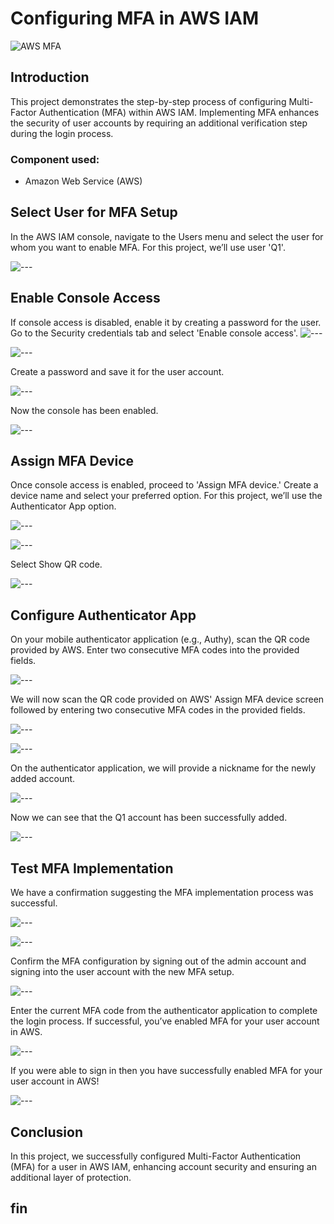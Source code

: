 # Configuring MFA in AWS IAM

![AWS MFA](https://imgur.com/qqU87hA.jpg)


## Introduction

This project demonstrates the step-by-step process of configuring Multi-Factor Authentication (MFA) within AWS IAM. Implementing MFA enhances the security of user accounts by requiring an additional verification step during the login process.

### Component used:

- Amazon Web Service (AWS)

## Select User for MFA Setup 

In the AWS IAM console, navigate to the Users menu and select the user for whom you want to enable MFA. For this project, we’ll use user 'Q1'. 

![---](https://imgur.com/k2YK0UB.jpg) 

## Enable Console Access 
If console access is disabled, enable it by creating a password for the user. Go to the Security credentials tab and select 'Enable console access'.
![---](https://imgur.com/ayTkTUJ.jpg) 

![---](https://imgur.com/p2rasDh.jpg) 

Create a password and save it for the user account.

![---](https://imgur.com/0A8Antn.jpg) 

Now the console has been enabled.

![---](https://imgur.com/OZRSSFN.jpg) 

## Assign MFA Device 

Once console access is enabled, proceed to 'Assign MFA device.' Create a device name and select your preferred option. For this project, we’ll use the Authenticator App option. 

![---](https://imgur.com/sLKGwJ4.jpg) 

![---](https://imgur.com/ASPdKvw.jpg) 

Select Show QR code.

![---](https://imgur.com/57BGis8.jpg) 

## Configure Authenticator App 

On your mobile authenticator application (e.g., Authy), scan the QR code provided by AWS. Enter two consecutive MFA codes into the provided fields. 

![---](https://imgur.com/BATvBIT.jpg) 

We will now scan the QR code provided on AWS' Assign MFA device screen followed by entering two consecutive MFA codes in the provided fields.

![---](https://imgur.com/jK49Ldc.jpg)  

![---](https://imgur.com/sf6wtF6.jpg) 

On the authenticator application, we will provide a nickname for the newly added account. 

![---](https://imgur.com/v8ftMDL.jpg)  

Now we can see that the Q1 account has been successfully added.

![---](https://imgur.com/nnExda9.jpg)  

## Test MFA Implementation 

We have a confirmation suggesting the MFA implementation process was successful.

![---](https://imgur.com/QbkSSTG.jpg)  

![---](https://imgur.com/3ScrvKH.jpg) 

Confirm the MFA configuration by signing out of the admin account and signing into the user account with the new MFA setup.

![---](https://imgur.com/IBWbNOu.jpg) 

Enter the current MFA code from the authenticator application to complete the login process. If successful, you’ve enabled MFA for your user account in AWS. 

![---](https://imgur.com/IhlLwDq.jpg) 

If you were able to sign in then you have successfully enabled MFA for your user account in AWS! 

![---](https://imgur.com/EnibhEZ.jpg) 

## Conclusion
In this project, we successfully configured Multi-Factor Authentication (MFA) for a user in AWS IAM, enhancing account security and ensuring an additional layer of protection.

## fin
